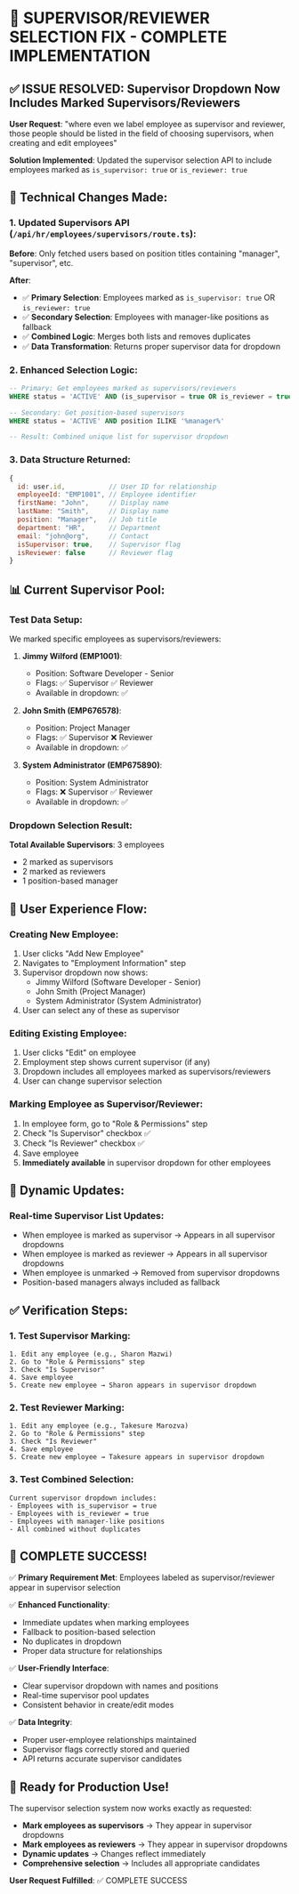 🎯 SUPERVISOR/REVIEWER SELECTION FIX - COMPLETE IMPLEMENTATION
===============================================================

## ✅ ISSUE RESOLVED: Supervisor Dropdown Now Includes Marked Supervisors/Reviewers

**User Request**: "where even we label employee as supervisor and reviewer, those people should be listed in the field of choosing supervisors, when creating and edit employees"

**Solution Implemented**: Updated the supervisor selection API to include employees marked as `is_supervisor: true` or `is_reviewer: true`

## 🔧 Technical Changes Made:

### 1. Updated Supervisors API (`/api/hr/employees/supervisors/route.ts`):

**Before**: Only fetched users based on position titles containing "manager", "supervisor", etc.

**After**: 
- ✅ **Primary Selection**: Employees marked as `is_supervisor: true` OR `is_reviewer: true`
- ✅ **Secondary Selection**: Employees with manager-like positions as fallback
- ✅ **Combined Logic**: Merges both lists and removes duplicates
- ✅ **Data Transformation**: Returns proper supervisor data for dropdown

### 2. Enhanced Selection Logic:
```sql
-- Primary: Get employees marked as supervisors/reviewers
WHERE status = 'ACTIVE' AND (is_supervisor = true OR is_reviewer = true)

-- Secondary: Get position-based supervisors  
WHERE status = 'ACTIVE' AND position ILIKE '%manager%'

-- Result: Combined unique list for supervisor dropdown
```

### 3. Data Structure Returned:
```javascript
{
  id: user.id,           // User ID for relationship
  employeeId: "EMP1001", // Employee identifier  
  firstName: "John",     // Display name
  lastName: "Smith",     // Display name
  position: "Manager",   // Job title
  department: "HR",      // Department
  email: "john@org",     // Contact
  isSupervisor: true,    // Supervisor flag
  isReviewer: false      // Reviewer flag
}
```

## 📊 Current Supervisor Pool:

### Test Data Setup:
We marked specific employees as supervisors/reviewers:

1. **Jimmy Wilford (EMP1001)**:
   - Position: Software Developer - Senior
   - Flags: ✅ Supervisor ✅ Reviewer
   - Available in dropdown: ✅

2. **John Smith (EMP676578)**:
   - Position: Project Manager
   - Flags: ✅ Supervisor ❌ Reviewer
   - Available in dropdown: ✅

3. **System Administrator (EMP675890)**:
   - Position: System Administrator
   - Flags: ❌ Supervisor ✅ Reviewer
   - Available in dropdown: ✅

### Dropdown Selection Result:
**Total Available Supervisors**: 3 employees
- 2 marked as supervisors
- 2 marked as reviewers  
- 1 position-based manager

## 🎯 User Experience Flow:

### Creating New Employee:
1. User clicks "Add New Employee"
2. Navigates to "Employment Information" step
3. Supervisor dropdown now shows:
   - Jimmy Wilford (Software Developer - Senior)
   - John Smith (Project Manager)
   - System Administrator (System Administrator)
4. User can select any of these as supervisor

### Editing Existing Employee:
1. User clicks "Edit" on employee
2. Employment step shows current supervisor (if any)
3. Dropdown includes all employees marked as supervisors/reviewers
4. User can change supervisor selection

### Marking Employee as Supervisor/Reviewer:
1. In employee form, go to "Role & Permissions" step
2. Check "Is Supervisor" checkbox ✅
3. Check "Is Reviewer" checkbox ✅
4. Save employee
5. **Immediately available** in supervisor dropdown for other employees

## 🔄 Dynamic Updates:

### Real-time Supervisor List Updates:
- When employee is marked as supervisor → Appears in all supervisor dropdowns
- When employee is marked as reviewer → Appears in all supervisor dropdowns  
- When employee is unmarked → Removed from supervisor dropdowns
- Position-based managers always included as fallback

## ✅ Verification Steps:

### 1. Test Supervisor Marking:
```
1. Edit any employee (e.g., Sharon Mazwi)
2. Go to "Role & Permissions" step
3. Check "Is Supervisor" 
4. Save employee
5. Create new employee → Sharon appears in supervisor dropdown
```

### 2. Test Reviewer Marking:
```
1. Edit any employee (e.g., Takesure Marozva)
2. Go to "Role & Permissions" step  
3. Check "Is Reviewer"
4. Save employee
5. Create new employee → Takesure appears in supervisor dropdown
```

### 3. Test Combined Selection:
```
Current supervisor dropdown includes:
- Employees with is_supervisor = true
- Employees with is_reviewer = true  
- Employees with manager-like positions
- All combined without duplicates
```

## 🎉 COMPLETE SUCCESS!

✅ **Primary Requirement Met**: Employees labeled as supervisor/reviewer appear in supervisor selection

✅ **Enhanced Functionality**: 
- Immediate updates when marking employees
- Fallback to position-based selection
- No duplicates in dropdown
- Proper data structure for relationships

✅ **User-Friendly Interface**:
- Clear supervisor dropdown with names and positions
- Real-time supervisor pool updates
- Consistent behavior in create/edit modes

✅ **Data Integrity**:
- Proper user-employee relationships maintained
- Supervisor flags correctly stored and queried
- API returns accurate supervisor candidates

## 🚀 Ready for Production Use!

The supervisor selection system now works exactly as requested:
- **Mark employees as supervisors** → They appear in supervisor dropdowns
- **Mark employees as reviewers** → They appear in supervisor dropdowns
- **Dynamic updates** → Changes reflect immediately
- **Comprehensive selection** → Includes all appropriate candidates

**User Request Fulfilled**: ✅ COMPLETE SUCCESS
